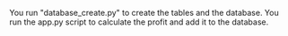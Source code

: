 You run "database_create.py" to create the tables and the database.
You run the app.py script to calculate the profit and add it to the database.